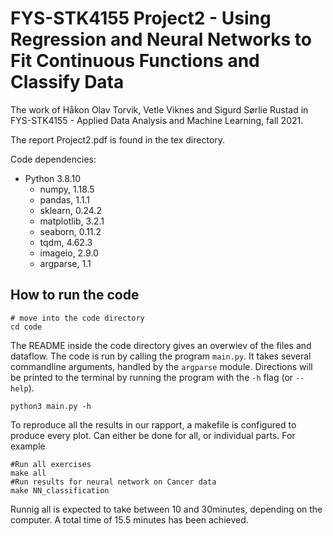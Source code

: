 # FYS-STK4155 Project2 - Using Regression and Neural Networks to Fit Continuous Functions and Classify Data
The work of Håkon Olav Torvik, Vetle Viknes and Sigurd Sørlie Rustad in FYS-STK4155 - Applied Data Analysis and Machine Learning, fall 2021.

The report Project2.pdf is found in the tex directory.

Code dependencies:
- Python 3.8.10
    - numpy, 1.18.5
    - pandas, 1.1.1
    - sklearn, 0.24.2
    - matplotlib, 3.2.1
    - seaborn, 0.11.2
    - tqdm, 4.62.3
    - imageio, 2.9.0
    - argparse, 1.1
## How to run the code
```
# move into the code directory
cd code
```

The README inside the code directory gives an overwiev of the files and dataflow. 
The code is run by calling the program `main.py`. It takes several commandline arguments,
handled by the `argparse` module. Directions will be printed to the terminal by
running the program with the `-h` flag (or `--help`).  
```
python3 main.py -h
```

To reproduce all the results in our rapport, a makefile is configured to produce every plot.
Can either be done for all, or individual parts. For example
```
#Run all exercises
make all       
#Run results for neural network on Cancer data
make NN_classification
```

Runnig all is expected to take between 10 and 30minutes, depending on the computer. A total time of 15.5 minutes has been achieved.
